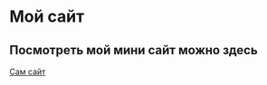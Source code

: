 # Мой сайт
## Посмотреть мой мини сайт можно здесь

[Сам сайт](https://github.com/NotifiMackiv/resume/)
